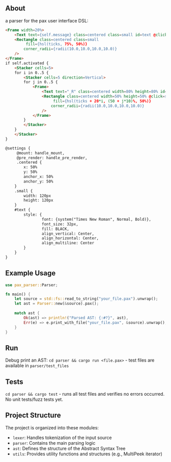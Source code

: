 ## About
a parser for the pax user interface DSL:
```html
<Frame width=20%>
	<Text text={self.message} class=centered class=small id=text @click=self.increment/>
	<Rectangle class=centered class=small 
	     fill={hsl(ticks, 75%, 50%)}
	    corner_radii={radii(10.0,10.0,10.0,10.0)}
	/>
</Frame>
if self.activated {
	<Stacker cells=5>
	for i in 0..5 {
		<Stacker cells=5 direction=Vertical>
		for j in 0..5 {
			<Frame>
				<Text text="_R" class=centered width=80% height=80% id=text />
				<Rectangle class=centered width=50% height=50% @click=self.increment
				     fill={hsl(ticks + 20*i, (50 + j*10)%, 50%)}
				    corner_radii={radii(10.0,10.0,10.0,10.0)}
				/>
			</Frame>
		}
		</Stacker>
	}
	</Stacker>
}

@settings {
     @mount: handle_mount,
     @pre_render: handle_pre_render,
     .centered {
        x: 50%
        y: 50%
        anchor_x: 50%
        anchor_y: 50%
    }
    .small {
        width: 120px
        height: 120px
    }
    #text {
        style: {
                font: {system("Times New Roman", Normal, Bold)},
                font_size: 32px,
                fill: BLACK,
                align_vertical: Center,
                align_horizontal: Center,
                align_multiline: Center
        }
    }
}
```
## Example Usage
```rust
use pax_parser::Parser;

fn main() {
    let source = std::fs::read_to_string("your_file.pax").unwrap();
    let ast = Parser::new(&source).pax();
    
    match ast {
        Ok(ast) => println!("Parsed AST: {:#?}", ast),
        Err(e) => e.print_with_file("your_file.pax", &source).unwrap(),
    }
}
```

## Run
Debug print an AST: `cd parser && cargo run <file.pax>` - test files are available in `parser/test_files`

## Tests
`cd parser && cargo test` - runs all test files and verifies no errors occurred. No unit tests/fuzz tests yet.

## Project Structure
The project is organized into these modules:
- `lexer`: Handles tokenization of the input source
- `parser`: Contains the main parsing logic
- `ast`: Defines the structure of the Abstract Syntax Tree
- `utils`: Provides utility functions and structures (e.g., MultiPeek iterator)
